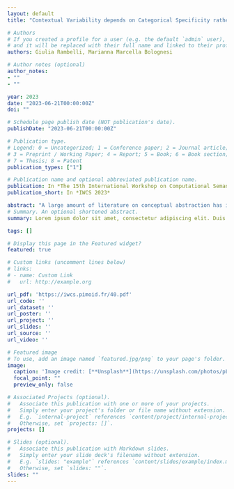 ```yaml
---
layout: default
title: "Contextual Variability depends on Categorical Specificity rather than Conceptual Concreteness: A Distributional Investigation on Italian data"

# Authors
# If you created a profile for a user (e.g. the default `admin` user), write the username (folder name) here 
# and it will be replaced with their full name and linked to their profile.
authors: Giulia Rambelli, Marianna Marcella Bolognesi

# Author notes (optional)
author_notes:
- ""
- ""

year: 2023
date: "2023-06-21T00:00:00Z"
doi: ""

# Schedule page publish date (NOT publication's date).
publishDate: "2023-06-21T00:00:00Z"

# Publication type.
# Legend: 0 = Uncategorized; 1 = Conference paper; 2 = Journal article;
# 3 = Preprint / Working Paper; 4 = Report; 5 = Book; 6 = Book section;
# 7 = Thesis; 8 = Patent
publication_types: ["1"]

# Publication name and optional abbreviated publication name.
publication: In *The 15th International Workshop on Computational Semantics*
publication_short: In *IWCS 2023*

abstract: "A large amount of literature on conceptual abstraction has investigated the differences in contextual distribution (namely contextual variability) between abstract and concrete concept words (joy vs. apple), showing that abstract words tend to be used in a wide variety of linguistic contexts. In contrast, concrete words usually occur in a few very similar contexts. However, these studies do not take into account another process that affects both abstract and concrete concepts alike: specificity, that is, how inclusive a category is (ragdoll vs. mammal). We argue that the more a word is specific, the more its usage is tied to specific domains, and therefore its contextual variability is more limited compared to generic words. In this work, we used distributional semantic models to model the interplay between contextual variability measures and i) concreteness, ii) specificity, and iii) the interaction between the two variables. Distributional analyses on 662 Italian nouns showed that contextual variability is mainly explainable in terms of specificity or by the interaction between concreteness and specificity1 . In particular, the more specific a word is, the more its contexts will be close to it. In contrast, generic words have less related contexts, regardless of whether they are concrete or abstract."
# Summary. An optional shortened abstract.
summary: Lorem ipsum dolor sit amet, consectetur adipiscing elit. Duis posuere tellus ac convallis placerat. Proin tincidunt magna sed ex sollicitudin condimentum.

tags: []

# Display this page in the Featured widget?
featured: true

# Custom links (uncomment lines below)
# links:
# - name: Custom Link
#   url: http://example.org

url_pdf: 'https://iwcs.pimoid.fr/40.pdf'
url_code: ''
url_dataset: ''
url_poster: ''
url_project: ''
url_slides: ''
url_source: ''
url_video: ''

# Featured image
# To use, add an image named `featured.jpg/png` to your page's folder. 
image:
  caption: 'Image credit: [**Unsplash**](https://unsplash.com/photos/pLCdAaMFLTE)'
  focal_point: ""
  preview_only: false

# Associated Projects (optional).
#   Associate this publication with one or more of your projects.
#   Simply enter your project's folder or file name without extension.
#   E.g. `internal-project` references `content/project/internal-project/index.md`.
#   Otherwise, set `projects: []`.
projects: []

# Slides (optional).
#   Associate this publication with Markdown slides.
#   Simply enter your slide deck's filename without extension.
#   E.g. `slides: "example"` references `content/slides/example/index.md`.
#   Otherwise, set `slides: ""`.
slides: ""
---
```


